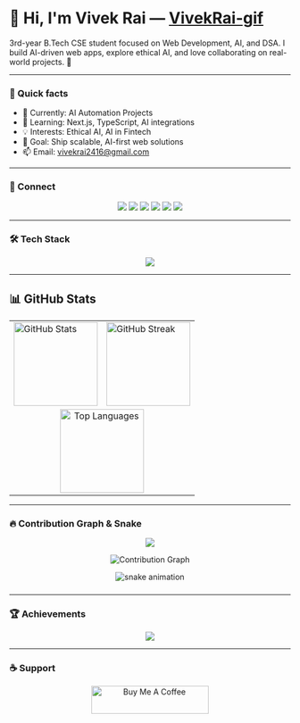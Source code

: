 # 👋 Hi, I'm Vivek Rai — [VivekRai-gif](https://github.com/VivekRai-gif)

3rd-year B.Tech CSE student focused on Web Development, AI, and DSA. I build AI-driven web apps, explore ethical AI, and love collaborating on real-world projects. 🚀

---

### 🌟 Quick facts
- 🔭 Currently: AI Automation Projects  
- 🌱 Learning: Next.js, TypeScript, AI integrations  
- 💡 Interests: Ethical AI, AI in Fintech  
- 🎯 Goal: Ship scalable, AI-first web solutions  
- 📫 Email: vivekrai2416@gmail.com

---

### 🔗 Connect
<p align="center">
  <a href="https://github.com/VivekRai-gif" target="_blank"><img src="https://img.shields.io/badge/GitHub-171515?style=for-the-badge&logo=github&logoColor=white" /></a>
  <a href="https://twitter.com/vivek_rai_04" target="_blank"><img src="https://img.shields.io/badge/Twitter-1DA1F2?style=for-the-badge&logo=twitter&logoColor=white" /></a>
  <a href="https://linkedin.com/in/vivekrai-dev" target="_blank"><img src="https://img.shields.io/badge/LinkedIn-0077B5?style=for-the-badge&logo=linkedin&logoColor=white" /></a>
  <a href="https://instagram.com/_vivek_rai_04" target="_blank"><img src="https://img.shields.io/badge/Instagram-E4405F?style=for-the-badge&logo=instagram&logoColor=white" /></a>
  <a href="https://leetcode.com/u/qynp3gqqix/" target="_blank"><img src="https://img.shields.io/badge/LeetCode-FFA116?style=for-the-badge&logo=leetcode&logoColor=black" /></a>
  <a href="mailto:vivekrai2416@gmail.com" target="_blank"><img src="https://img.shields.io/badge/Email-D14836?style=for-the-badge&logo=gmail&logoColor=white" /></a>
</p>

---

### 🛠 Tech Stack
<p align="center">
  <img src="https://skillicons.dev/icons?i=html,css,javascript,typescript,react,nextjs,nodejs,express,mongodb,python,java,cpp,tailwind,docker,aws,git,postman,firebase,figma,tensorflow,opencv" />
</p>

---

## 📊 GitHub Stats  

<div align="center">
  <table>
    <tr>
      <td>
        <img src="https://github-readme-stats.vercel.app/api?username=VivekRai-gif&show_icons=true&theme=tokyonight" alt="GitHub Stats" height="150"/>
      </td>
      <td>
        <img src="https://github-readme-streak-stats.herokuapp.com/?user=VivekRai-gif&theme=tokyonight" alt="GitHub Streak" height="150"/>
      </td>
    </tr>
    <tr>
      <td colspan="2" align="center">
        <img src="https://github-readme-stats.vercel.app/api/top-langs?username=VivekRai-gif&layout=compact&theme=tokyonight" alt="Top Languages" height="150"/>
      </td>
    </tr>
  </table>
</div>


---

### 🔥 Contribution Graph & Snake
<p align="center">
  <img src="https://github-contributor-stats.vercel.app/api?username=VivekRai-gif&limit=5&theme=tokyonight&combine_all_yearly_contributions=true" />
</p>

<p align="center">
  <img src="https://github-readme-activity-graph.vercel.app/graph?username=VivekRai-gif&bg_color=0d1117&color=7fdbca&line=00bfff&point=ffffff&area=true&hide_border=true" alt="Contribution Graph" />
</p>

<p align="center">
  <img src="https://raw.githubusercontent.com/VivekRai-gif/VivekRai-gif/output/github-contribution-grid-snake-dark.svg" alt="snake animation" />
</p>




###
---

### 🏆 Achievements
<p align="center">
  <img src="https://github-profile-trophy.vercel.app/?username=VivekRai-gif&theme=tokyonight&no-bg=true&margin-w=15" />
</p>

---

### ☕ Support
<p align="center">
  <a href="https://buymeacoffee.com/vivekrai24d" target="_blank">
    <img src="https://cdn.buymeacoffee.com/buttons/v2/default-yellow.png" height="50" width="210" alt="Buy Me A Coffee" />
  </a>
</p>
